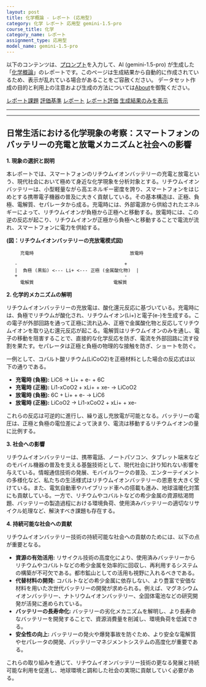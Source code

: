 ```yaml
---
layout: post
title: 化学概論 - レポート (応用型)
category: 化学 レポート 応用型 gemini-1.5-pro
course_title: 化学
category_name: レポート
assignment_type: 応用型
model_name: gemini-1.5-pro
---
```


以下のコンテンツは、[プロンプト](https://github.com/takedatoshiyuki/synthetic_assignments/tree/main/generated/化学/gemini-1.5-pro/prompt_レポート-応用型.md)を入力して、AI (gemini-1.5-pro) が生成した「[化学概論](/contents/化学/)」のレポートです。このページは生成結果から自動的に作成されているため、表示が乱れている場合があることをご容赦ください。
データセット作成の目的と利用上の注意および生成の方法については[About](/About)を御覧ください。

[レポート課題](../レポート課題-応用型)
[評価基準](../評価基準-応用型)
[レポート](../レポート-応用型)
[レポート評価](../レポート評価-応用型)
[生成結果のみを表示](https://github.com/takedatoshiyuki/synthetic_assignments/tree/main/generated/化学/gemini-1.5-pro/レポート-応用型.md)
  

***
***
  
## 日常生活における化学現象の考察：スマートフォンのバッテリーの充電と放電メカニズムと社会への影響

**1. 現象の選択と説明**

本レポートでは、スマートフォンのリチウムイオンバッテリーの充電と放電という、現代社会において極めて身近な化学現象を分析対象とする。リチウムイオンバッテリーは、小型軽量ながら高エネルギー密度を誇り、スマートフォンをはじめとする携帯電子機器の普及に大きく貢献している。その基本構造は、正極、負極、電解質、セパレータから成る。充電時には、外部電源から供給されたエネルギーによって、リチウムイオンが負極から正極へと移動する。放電時には、この逆の反応が起こり、リチウムイオンが正極から負極へと移動することで電流が流れ、スマートフォンに電力を供給する。

**(図：リチウムイオンバッテリーの充放電模式図)**

```
     充電時                                   放電時
  
   -                                       +
   |  負極 (黒鉛) <--- Li+ <--- 正極 (金属酸化物)  |
   +                                       -
     電解質                             電解質
```


**2. 化学的メカニズムの解明**

リチウムイオンバッテリーの充放電は、酸化還元反応に基づいている。充電時には、負極でリチウムが酸化され、リチウムイオン(Li+)と電子(e-)を生成する。この電子が外部回路を通って正極に流れ込み、正極で金属酸化物と反応してリチウムイオンを取り込む還元反応が起こる。電解質はリチウムイオンのみを通し、電子の移動を阻害することで、直接的な化学反応を防ぎ、電流を外部回路に流す役割を果たす。セパレータは正極と負極の物理的な接触を防ぎ、ショートを防ぐ。

一例として、コバルト酸リチウム(LiCoO2)を正極材料とした場合の反応式は以下の通りである。

* **充電時 (負極):** LiC6 → Li+ + e- + 6C
* **充電時 (正極):** Li1-xCoO2 + xLi+ + xe- → LiCoO2
* **放電時 (負極):** 6C + Li+ + e- → LiC6
* **放電時 (正極):** LiCoO2 → Li1-xCoO2 + xLi+ + xe-

これらの反応は可逆的に進行し、繰り返し充放電が可能となる。バッテリーの電圧は、正極と負極の電位差によって決まり、電流は移動するリチウムイオンの量に比例する。


**3. 社会への影響**

リチウムイオンバッテリーは、携帯電話、ノートパソコン、タブレット端末などのモバイル機器の普及を支える基盤技術として、現代社会に計り知れない影響を与えている。情報通信技術の発展、モバイルワークの普及、エンターテイメントの多様化など、私たちの生活様式はリチウムイオンバッテリーの恩恵を大きく受けている。また、電気自動車やハイブリッド車への搭載も進み、地球温暖化対策にも貢献している。一方で、リチウムやコバルトなどの希少金属の資源枯渇問題、バッテリーの製造過程における環境負荷、使用済みバッテリーの適切なリサイクル処理など、解決すべき課題も存在する。


**4. 持続可能な社会への貢献**

リチウムイオンバッテリー技術の持続可能な社会への貢献のためには、以下の点が重要となる。

* **資源の有効活用:** リサイクル技術の高度化により、使用済みバッテリーからリチウムやコバルトなどの希少金属を効率的に回収し、再利用するシステムの構築が不可欠である。都市鉱山としての活用も視野に入れるべきである。
* **代替材料の開発:** コバルトなどの希少金属に依存しない、より豊富で安価な材料を用いた次世代バッテリーの開発が求められる。例えば、マグネシウムイオンバッテリー、ナトリウムイオンバッテリー、全固体電池などの研究開発が活発に進められている。
* **バッテリーの長寿命化:** バッテリーの劣化メカニズムを解明し、より長寿命なバッテリーを開発することで、資源消費量を削減し、環境負荷を低減できる。
* **安全性の向上:** バッテリーの発火や爆発事故を防ぐため、より安全な電解質やセパレータの開発、バッテリーマネジメントシステムの高度化が重要である。

これらの取り組みを通じて、リチウムイオンバッテリー技術の更なる発展と持続可能な利用を促進し、地球環境と調和した社会の実現に貢献していく必要がある。
